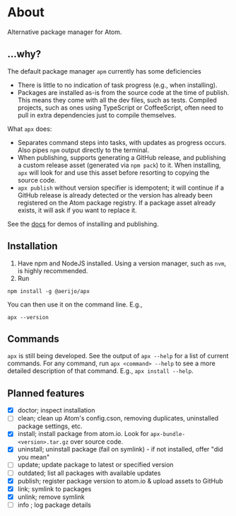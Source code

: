 # About

Alternative package manager for Atom.

## ...why?

The default package manager `apm` currently has some deficiencies
- There is little to no indication of task progress (e.g., when installing).
- Packages are installed as-is from the source code at the time of publish. This means they come with all the dev files, such as tests. Compiled projects, such as ones using TypeScript or CoffeeScript, often need to pull in extra dependencies just to compile themselves.

What `apx` does:
- Separates command steps into tasks, with updates as progress occurs. Also pipes `npm` output directly to the terminal.
- When publishing, supports generating a GitHub release, and publishing a custom release asset (generated via `npm pack`) to it. When installing, `apx` will look for and use this asset before resorting to copying the source code.
- `apx publish` without version specifier is idempotent; it will continue if a GitHub release is already detected or the version has already been registered on the Atom package registry. If a package asset already exists, it will ask if you want to replace it.

See the [docs](./doc/index.md) for demos of installing and publishing.


## Installation
1. Have npm and NodeJS installed. Using a version manager, such as `nvm`, is highly recommended.
2. Run
```
npm install -g @aerijo/apx
```
You can then use it on the command line. E.g.,
```
apx --version
```

## Commands

`apx` is still being developed. See the output of `apx --help` for a list of current commands. For any command, run `apx <command> --help` to see a more detailed description of that command. E.g., `apx install --help`.

## Planned features
- [X] doctor; inspect installation
- [ ] clean; clean up Atom's config.cson, removing duplicates, uninstalled package settings, etc.
- [X] install; install package from atom.io. Look for `apx-bundle-<version>.tar.gz` over source code.
- [X] uninstall; uninstall package (fail on symlink) - if not installed, offer "did you mean"
- [ ] update; update package to latest or specified version
- [ ] outdated; list all packages with available updates
- [X] publish; register package version to atom.io & upload assets to GitHub
- [X] link; symlink to packages
- [X] unlink; remove symlink
- [ ] info <package>; log package details
